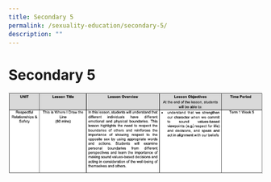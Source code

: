 ```yaml
---
title: Secondary 5
permalink: /sexuality-education/secondary-5/
description: ""
---
```

# Secondary 5

![](/images/Department%20Photos/Character%20and%20Citizenship/Sec52023.png)